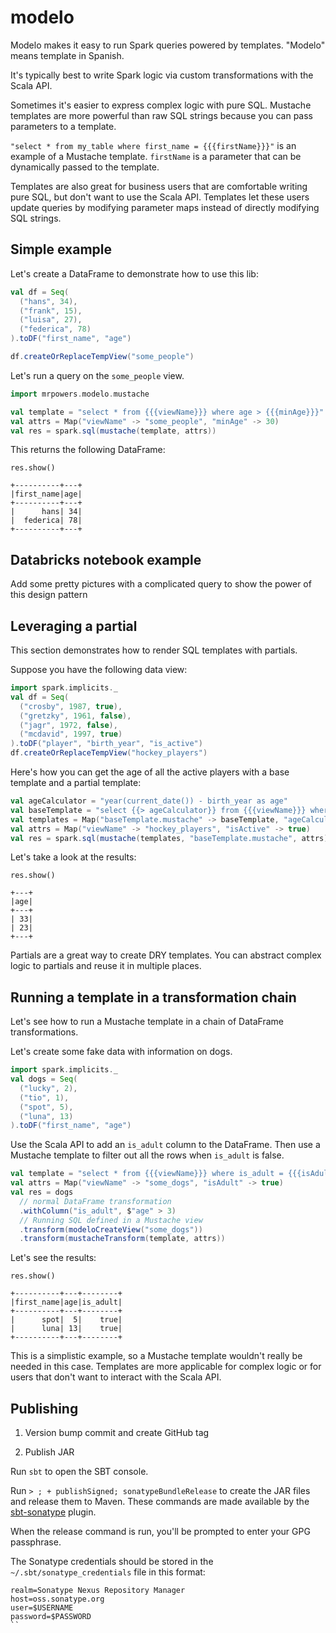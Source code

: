 # modelo

Modelo makes it easy to run Spark queries powered by templates.  "Modelo" means template in Spanish.

It's typically best to write Spark logic via custom transformations with the Scala API.

Sometimes it's easier to express complex logic with pure SQL.  Mustache templates are more powerful than raw SQL strings because you can pass parameters to a template.

`"select * from my_table where first_name = {{{firstName}}}"` is an example of a Mustache template.  `firstName` is a parameter that can be dynamically passed to the template. 

Templates are also great for business users that are comfortable writing pure SQL, but don't want to use the Scala API.  Templates let these users update queries by modifying parameter maps instead of directly modifying SQL strings.

## Simple example

Let's create a DataFrame to demonstrate how to use this lib:

```scala
val df = Seq(
  ("hans", 34),
  ("frank", 15),
  ("luisa", 27),
  ("federica", 78)
).toDF("first_name", "age")

df.createOrReplaceTempView("some_people")
```

Let's run a query on the `some_people` view.

```scala
import mrpowers.modelo.mustache

val template = "select * from {{{viewName}}} where age > {{{minAge}}}"
val attrs = Map("viewName" -> "some_people", "minAge" -> 30)
val res = spark.sql(mustache(template, attrs))
```

This returns the following DataFrame:

```
res.show()

+----------+---+
|first_name|age|
+----------+---+
|      hans| 34|
|  federica| 78|
+----------+---+
```

## Databricks notebook example

Add some pretty pictures with a complicated query to show the power of this design pattern

## Leveraging a partial

This section demonstrates how to render SQL templates with partials.

Suppose you have the following data view:

```scala
import spark.implicits._
val df = Seq(
  ("crosby", 1987, true),
  ("gretzky", 1961, false),
  ("jagr", 1972, false),
  ("mcdavid", 1997, true)
).toDF("player", "birth_year", "is_active")
df.createOrReplaceTempView("hockey_players")
```

Here's how you can get the age of all the active players with a base template and a partial template:

```scala
val ageCalculator = "year(current_date()) - birth_year as age"
val baseTemplate = "select {{> ageCalculator}} from {{{viewName}}} where is_active = {{{isActive}}}"
val templates = Map("baseTemplate.mustache" -> baseTemplate, "ageCalculator.mustache" -> ageCalculator)
val attrs = Map("viewName" -> "hockey_players", "isActive" -> true)
val res = spark.sql(mustache(templates, "baseTemplate.mustache", attrs))
```

Let's take a look at the results:

```
res.show()

+---+
|age|
+---+
| 33|
| 23|
+---+
```

Partials are a great way to create DRY templates.  You can abstract complex logic to partials and reuse it in multiple places.

## Running a template in a transformation chain

Let's see how to run a Mustache template in a chain of DataFrame transformations.

Let's create some fake data with information on dogs.

```scala
import spark.implicits._
val dogs = Seq(
  ("lucky", 2),
  ("tio", 1),
  ("spot", 5),
  ("luna", 13)
).toDF("first_name", "age")
```

Use the Scala API to add an `is_adult` column to the DataFrame.  Then use a Mustache template to filter out all the rows when `is_adult` is false.

```scala
val template = "select * from {{{viewName}}} where is_adult = {{{isAdult}}}"
val attrs = Map("viewName" -> "some_dogs", "isAdult" -> true)
val res = dogs
  // normal DataFrame transformation
  .withColumn("is_adult", $"age" > 3)
  // Running SQL defined in a Mustache view
  .transform(modeloCreateView("some_dogs"))
  .transform(mustacheTransform(template, attrs))
```

Let's see the results:

```
res.show()

+----------+---+--------+
|first_name|age|is_adult|
+----------+---+--------+
|      spot|  5|    true|
|      luna| 13|    true|
+----------+---+--------+
```

This is a simplistic example, so a Mustache template wouldn't really be needed in this case.  Templates are more applicable for complex logic or for users that don't want to interact with the Scala API.

## Publishing

1. Version bump commit and create GitHub tag

2. Publish JAR

Run `sbt` to open the SBT console.

Run `> ; + publishSigned; sonatypeBundleRelease` to create the JAR files and release them to Maven.  These commands are made available by the [sbt-sonatype](https://github.com/xerial/sbt-sonatype) plugin.

When the release command is run, you'll be prompted to enter your GPG passphrase.

The Sonatype credentials should be stored in the `~/.sbt/sonatype_credentials` file in this format:

```
realm=Sonatype Nexus Repository Manager
host=oss.sonatype.org
user=$USERNAME
password=$PASSWORD
``
